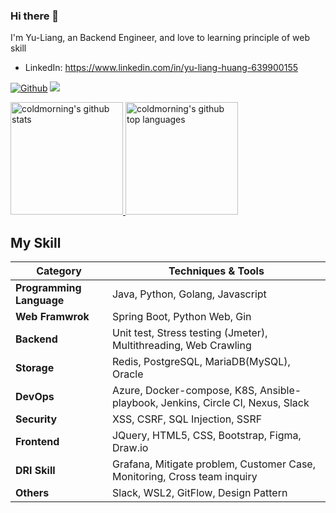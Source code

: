 ### Hi there 👋 

I'm Yu-Liang, an Backend Engineer, and love to learning  principle of web skill

- LinkedIn: https://www.linkedin.com/in/yu-liang-huang-639900155

 [![Github](https://img.shields.io/github/followers/coldmorning?label=Follow&style=social)](https://github.com/coldmorning) ![](https://komarev.com/ghpvc/?username=coldmorning&style=flat)

<a href="https://github.com/coldmorning"> 
  <img height="180em" src="https://github-readme-stats.vercel.app/api?username=coldmorning&show_icons=true&bg_color=30,c24222,181fc9&title_color=fff&text_color=fff&icon_color=fff" alt="coldmorning's github stats" />
  <img height="180em" src="https://github-readme-stats.vercel.app/api/top-langs/?username=coldmorning&theme=algolia&layout=compact&exclude_repo=gitbook-docs&hide=javascript,html,jupyter%20notebook" alt="coldmorning's github top languages" />
</a>

## My Skill                  

| Category | Techniques & Tools |
| - | - |
| **Programming Language** | Java, Python, Golang, Javascript  | 
| **Web Framwrok** | Spring Boot, Python Web, Gin
| **Backend** | Unit test, Stress testing (Jmeter), Multithreading, Web Crawling|
| **Storage** | Redis, PostgreSQL, MariaDB(MySQL), Oracle |
| **DevOps** | Azure, Docker-compose, K8S, Ansible-playbook, Jenkins, Circle CI, Nexus, Slack |
| **Security** | XSS, CSRF, SQL Injection, SSRF |
| **Frontend** | JQuery, HTML5, CSS, Bootstrap, Figma, Draw.io|
| **DRI Skill** | Grafana, Mitigate problem, Customer Case, Monitoring, Cross team inquiry|
| **Others** | Slack, WSL2, GitFlow, Design Pattern |
